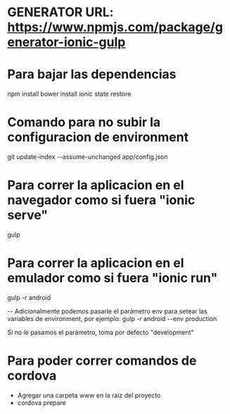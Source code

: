 # GENERATOR URL: https://www.npmjs.com/package/generator-ionic-gulp

# Para bajar las dependencias
npm install
bower install
ionic state restore

# Comando para no subir la configuracion de environment
git update-index --assume-unchanged app/config.json

# Para correr la aplicacion en el navegador como si fuera "ionic serve"
gulp

# Para correr la aplicacion en el emulador como si fuera "ionic run"
gulp -r android

-- Adicionalmente podemos pasarle el parámetro env para setear las variables de environment, por ejemplo:
gulp -r android --env production

Si no le pasamos el parámetro, toma por defecto "development"

# Para poder correr comandos de cordova
- Agregar una carpeta www en la raíz del proyecto
- cordova prepare
